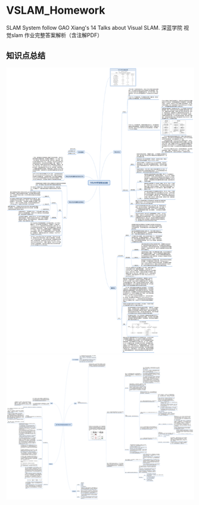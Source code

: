 # VSLAM_Homework
SLAM System follow GAO Xiang's 14 Talks about Visual SLAM.
深蓝学院 视觉slam 作业完整答案解析（含注解PDF）

## 知识点总结
![pic](./VSLAM开源算法比较.png)
![pic](./基于特征点和直接法的视觉SLAM.png)
